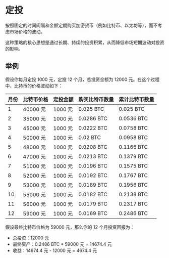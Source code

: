 # 定投

按照固定的时间间隔和金额定期购买加密货币（例如比特币、以太坊等），而不考虑市场价格的波动。

这种策略的核心思想是通过长期、持续的投资积累，从而降低市场短期波动对投资的影响。

## 举例

假设你每月定投 1000 元，定投 12 个月，总投资金额为 12000 元。在这个过程中，比特币的价格波动如下：

| 月份 | 比特币价格 | 定投金额 | 购买比特币数量 | 累计比特币数量 |
| ---- | ---------- | -------- | -------------- | -------------- |
| 1    | 40000 元   | 1000 元  | 0.025 BTC      | 0.025 BTC      |
| 2    | 35000 元   | 1000 元  | 0.0286 BTC     | 0.0536 BTC     |
| 3    | 45000 元   | 1000 元  | 0.0222 BTC     | 0.0758 BTC     |
| 4    | 50000 元   | 1000 元  | 0.02 BTC       | 0.0958 BTC     |
| 5    | 48000 元   | 1000 元  | 0.0208 BTC     | 0.1166 BTC     |
| 6    | 47000 元   | 1000 元  | 0.0213 BTC     | 0.1379 BTC     |
| 7    | 51000 元   | 1000 元  | 0.0196 BTC     | 0.1575 BTC     |
| 8    | 52000 元   | 1000 元  | 0.0192 BTC     | 0.1767 BTC     |
| 9    | 53000 元   | 1000 元  | 0.0189 BTC     | 0.1956 BTC     |
| 10   | 55000 元   | 1000 元  | 0.0182 BTC     | 0.2138 BTC     |
| 11   | 56000 元   | 1000 元  | 0.0179 BTC     | 0.2317 BTC     |
| 12   | 59000 元   | 1000 元  | 0.0169 BTC     | 0.2486 BTC     |

假设最终比特币价格为 59000 元，那么你的 12 个月投资回报为：

- 总投资：12000 元
- 最终资产：0.2486 BTC \* 59000 元 = 14674.4 元
- 收益：14674.4 元 - 12000 元 = 4674.4 元

